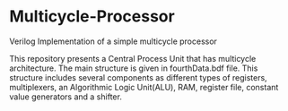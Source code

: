 # Multicycle-Processor
Verilog Implementation of a simple multicycle processor


This repository presents a Central Process Unit that has multicycle architecture. The main structure is given in fourthData.bdf file. This structure includes several components as different types of registers, multiplexers, an Algorithmic Logic Unit(ALU), RAM, register file, constant value generators and a shifter. 
